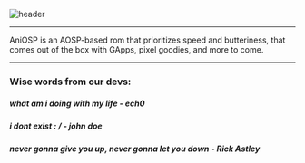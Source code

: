 ![header](https://capsule-render.vercel.app/api?type=waving&color=0:ffa0ec,100:b70000&height=300&section=header&fontSize=90&text=AniOSP&fontAlign=75&fontColor=ffffff&desc=for%20otakus,%20by%20otakus&descAlign=80)

-------------------------------

AniOSP is an AOSP-based rom that prioritizes speed and butteriness, that comes out of the box with GApps, pixel goodies, and more to come.

-------------------------------

### Wise words from our devs:

#####     *what am i doing with my life - ech0*
#####     *i dont exist : / - john doe*
#####     *never gonna give you up, never gonna let you down - Rick Astley*
